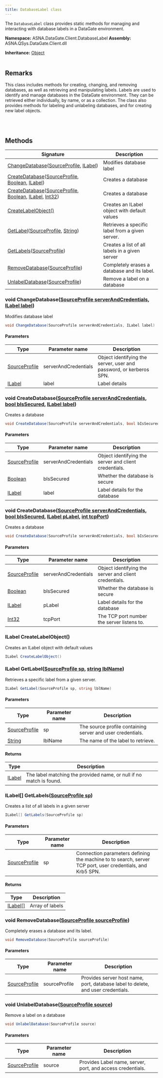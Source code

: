 ```yaml
---
title: DatabaseLabel class
---
```


The `DatabaseLabel` class provides static methods for managing and interacting with database labels in a DataGate environment.

**Namespace:** ASNA.DataGate.Client.DatabaseLabel
**Assembly:** ASNA.QSys.DataGate.Client.dll

**Inheritance:** [Object](https://docs.microsoft.com/en-us/dotnet/api/system.object)
<br>
<br>

## Remarks
This class includes methods for creating, changing, and removing databases, as well as retrieving and manipulating labels.
Labels are used to identify and manage databases in the DataGate environment. They can be retrieved either individually, by name, or as a collection.
The class also provides methods for labeling and unlabeling databases, and for creating new label objects.

<br>
<br>

## Methods

| Signature | Description |
| --- | --- |
| [ChangeDatabase](#void-changedatabasesourceprofile-serverandcredentials-ilabel-label)([SourceProfile](/reference/datagate/datagate-providers/source-profile.html), [ILabel](/reference/datagate/datagate-client/i-label.html)) | Modifies database label
| [CreateDatabase](#void-createdatabasesourceprofile-serverandcredentials-bool-bissecured-ilabel-label)([SourceProfile](/reference/datagate/datagate-providers/source-profile.html), [Boolean](https://docs.microsoft.com/en-us/dotnet/api/system.boolean), [ILabel](/reference/datagate/datagate-client/i-label.html)) | Creates a database
| [CreateDatabase](#void-createdatabasesourceprofile-serverandcredentials-bool-bissecured-ilabel-plabel-int-tcpport)([SourceProfile](/reference/datagate/datagate-providers/source-profile.html), [Boolean](https://docs.microsoft.com/en-us/dotnet/api/system.boolean), [ILabel](/reference/datagate/datagate-client/i-label.html), [Int32](https://docs.microsoft.com/en-us/dotnet/api/system.int32)) | Creates a database
| [CreateLabelObject()](#ilabel-createlabelobject) | Creates an ILabel object with default values
| [GetLabel](#ilabel-getlabelsourceprofile-sp-string-lblname)([SourceProfile](/reference/datagate/datagate-providers/source-profile.html), [String](https://docs.microsoft.com/en-us/dotnet/api/system.string)) | Retrieves a specific label from a given server.
| [GetLabels](#ilabel--getlabelssourceprofile-sp)([SourceProfile](/reference/datagate/datagate-providers/source-profile.html)) | Creates a list of all labels in a given server
| [RemoveDatabase](#void-removedatabasesourceprofile-sourceprofile)([SourceProfile](/reference/datagate/datagate-providers/source-profile.html)) | Completely erases a database and its label.
| [UnlabelDatabase](#void-unlabeldatabasesourceprofile-source)([SourceProfile](/reference/datagate/datagate-providers/source-profile.html)) | Remove a label on a database

### void ChangeDatabase([SourceProfile serverAndCredentials](/reference/datagate/datagate-providers/source-profile.html), [ILabel label](/reference/datagate/datagate-client/i-label.html))

Modifies database label

```cs
void ChangeDatabase(SourceProfile serverAndCredentials, ILabel label)
```

#### Parameters

| Type | Parameter name | Description
| --- | --- | ---
| [SourceProfile](/reference/datagate/datagate-providers/source-profile.html) | serverAndCredentials | Object identifying the server,            user and password, or kerberos SPN.
| [ILabel](/reference/datagate/datagate-client/i-label.html) | label | Label details

### void CreateDatabase([SourceProfile serverAndCredentials](/reference/datagate/datagate-providers/source-profile.html), [bool bIsSecured](https://docs.microsoft.com/en-us/dotnet/api/system.boolean), [ILabel label](/reference/datagate/datagate-client/i-label.html))

Creates a database

```cs
void CreateDatabase(SourceProfile serverAndCredentials, bool bIsSecured, ILabel label)
```

#### Parameters

| Type | Parameter name | Description
| --- | --- | ---
| [SourceProfile](/reference/datagate/datagate-providers/source-profile.html) | serverAndCredentials | Object identifying the server            and client credentials.
| [Boolean](https://docs.microsoft.com/en-us/dotnet/api/system.boolean) | bIsSecured | Whether the database is secure
| [ILabel](/reference/datagate/datagate-client/i-label.html) | label | Label details for the database

### void CreateDatabase([SourceProfile serverAndCredentials](/reference/datagate/datagate-providers/source-profile.html), [bool bIsSecured](https://docs.microsoft.com/en-us/dotnet/api/system.boolean), [ILabel pLabel](/reference/datagate/datagate-client/i-label.html), [int tcpPort](https://learn.microsoft.com/en-us/dotnet/csharp/language-reference/builtin-types/integral-numeric-types))

Creates a database

```cs
void CreateDatabase(SourceProfile serverAndCredentials, bool bIsSecured, ILabel pLabel, int tcpPort)
```

#### Parameters

| Type | Parameter name | Description
| --- | --- | ---
| [SourceProfile](/reference/datagate/datagate-providers/source-profile.html) | serverAndCredentials | Object identifying the server            and client credentials.
| [Boolean](https://docs.microsoft.com/en-us/dotnet/api/system.boolean) | bIsSecured | Whether the database is secure
| [ILabel](/reference/datagate/datagate-client/i-label.html) | pLabel | Label details for the database
| [Int32](https://docs.microsoft.com/en-us/dotnet/api/system.int32) | tcpPort | The TCP port number the server listens to.            

### ILabel CreateLabelObject()

Creates an ILabel object with default values

```cs
ILabel CreateLabelObject()
```

### ILabel GetLabel([SourceProfile sp](/reference/datagate/datagate-providers/source-profile.html), [string lblName](https://learn.microsoft.com/en-us/dotnet/api/system.string?view=net-8.0))

Retrieves a specific label from a given server.

```cs
ILabel GetLabel(SourceProfile sp, string lblName)
```

#### Parameters

| Type | Parameter name | Description
| --- | --- | ---
| [SourceProfile](/reference/datagate/datagate-providers/source-profile.html) | sp | The source profile containing server and user credentials.
| [String](https://docs.microsoft.com/en-us/dotnet/api/system.string) | lblName | The name of the label to retrieve.

#### Returns

| Type | Description
| --- | ---
| [ILabel](/reference/datagate/datagate-client/i-label.html) | The label matching the provided name, or null if no match is found.

### ILabel[] GetLabels([SourceProfile sp](/reference/datagate/datagate-providers/source-profile.html))

Creates a list of all labels in a given server

```cs
ILabel[] GetLabels(SourceProfile sp)
```

#### Parameters

| Type | Parameter name | Description
| --- | --- | ---
| [SourceProfile](/reference/datagate/datagate-providers/source-profile.html) | sp | Connection parameters defining the machine to            to search, server TCP port, user credentials, and Krb5 SPN.            

#### Returns

| Type | Description
| --- | ---
| [ILabel\[\]](/reference/datagate/datagate-client/i-label.html) | Array of labels

### void RemoveDatabase([SourceProfile sourceProfile](/reference/datagate/datagate-providers/source-profile.html))

Completely erases a database and its label.

```cs
void RemoveDatabase(SourceProfile sourceProfile)
```

#### Parameters

| Type | Parameter name | Description
| --- | --- | ---
| [SourceProfile](/reference/datagate/datagate-providers/source-profile.html) | sourceProfile | Provides server host name, port,            database label to delete, and user credentials.

### void UnlabelDatabase([SourceProfile source](/reference/datagate/datagate-providers/source-profile.html))

Remove a label on a database

```cs
void UnlabelDatabase(SourceProfile source)
```

#### Parameters

| Type | Parameter name | Description
| --- | --- | ---
| [SourceProfile](/reference/datagate/datagate-providers/source-profile.html) | source | Provides Label name, server, port, and access            credentials.
